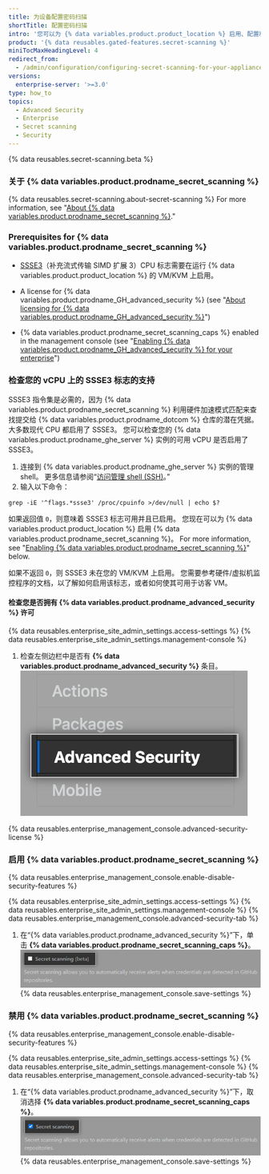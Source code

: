 ```yaml
---
title: 为设备配置密码扫描
shortTitle: 配置密码扫描
intro: '您可以为 {% data variables.product.product_location %} 启用、配置和禁用 {% data variables.product.prodname_secret_scanning %}。 {% data variables.product.prodname_secret_scanning_caps %} 允许用户扫描代码以寻找意外泄露的密码。'
product: '{% data reusables.gated-features.secret-scanning %}'
miniTocMaxHeadingLevel: 4
redirect_from:
  - /admin/configuration/configuring-secret-scanning-for-your-appliance
versions:
  enterprise-server: '>=3.0'
type: how_to
topics:
  - Advanced Security
  - Enterprise
  - Secret scanning
  - Security
---
```


{% data reusables.secret-scanning.beta %}

### 关于 {% data variables.product.prodname_secret_scanning %}

{% data reusables.secret-scanning.about-secret-scanning %} For more information, see "[About {% data variables.product.prodname_secret_scanning %}](/github/administering-a-repository/about-secret-scanning)."

### Prerequisites for {% data variables.product.prodname_secret_scanning %}


- [SSSE3](https://www.intel.com/content/dam/www/public/us/en/documents/manuals/64-ia-32-architectures-optimization-manual.pdf#G3.1106470)（补充流式传输 SIMD 扩展 3）CPU 标志需要在运行 {% data variables.product.product_location %} 的 VM/KVM 上启用。

- A license for {% data variables.product.prodname_GH_advanced_security %} (see "[About licensing for {% data variables.product.prodname_GH_advanced_security %}](/admin/advanced-security/about-licensing-for-github-advanced-security)")

- {% data variables.product.prodname_secret_scanning_caps %} enabled in the management console (see "[Enabling {% data variables.product.prodname_GH_advanced_security %} for your enterprise](/admin/advanced-security/enabling-github-advanced-security-for-your-enterprise)")

### 检查您的 vCPU 上的 SSSE3 标志的支持

SSSE3 指令集是必需的，因为 {% data variables.product.prodname_secret_scanning %} 利用硬件加速模式匹配来查找提交给 {% data variables.product.prodname_dotcom %} 仓库的潜在凭据。 大多数现代 CPU 都启用了 SSSE3。 您可以检查您的 {% data variables.product.prodname_ghe_server %} 实例的可用 vCPU 是否启用了 SSSE3。

1. 连接到 {% data variables.product.prodname_ghe_server %} 实例的管理 shell。 更多信息请参阅“[访问管理 shell (SSH)](/admin/configuration/accessing-the-administrative-shell-ssh)。”
2. 输入以下命令：

```shell
grep -iE '^flags.*ssse3' /proc/cpuinfo >/dev/null | echo $?
```

如果返回值 `0`，则意味着 SSSE3 标志可用并且已启用。 您现在可以为 {% data variables.product.product_location %} 启用 {% data variables.product.prodname_secret_scanning %}。 For more information, see "[Enabling {% data variables.product.prodname_secret_scanning %}](#enabling-secret-scanning)" below.

如果不返回 `0`，则 SSSE3 未在您的 VM/KVM 上启用。 您需要参考硬件/虚拟机监控程序的文档，以了解如何启用该标志，或者如何使其可用于访客 VM。

#### 检查您是否拥有 {% data variables.product.prodname_advanced_security %} 许可

{% data reusables.enterprise_site_admin_settings.access-settings %}
{% data reusables.enterprise_site_admin_settings.management-console %}
1. 检查左侧边栏中是否有 **{% data variables.product.prodname_advanced_security %}** 条目。 ![高级安全侧边栏](/assets/images/enterprise/management-console/sidebar-advanced-security.png)

{% data reusables.enterprise_management_console.advanced-security-license %}

### 启用 {% data variables.product.prodname_secret_scanning %}

{% data reusables.enterprise_management_console.enable-disable-security-features %}

{% data reusables.enterprise_site_admin_settings.access-settings %}
{% data reusables.enterprise_site_admin_settings.management-console %}
{% data reusables.enterprise_management_console.advanced-security-tab %}
1. 在“{% data variables.product.prodname_advanced_security %}”下，单击 **{% data variables.product.prodname_secret_scanning_caps %}**。 ![用于启用或禁用 {% data variables.product.prodname_secret_scanning %} 的复选框](/assets/images/enterprise/management-console/enable-secret-scanning-checkbox.png)
{% data reusables.enterprise_management_console.save-settings %}

### 禁用 {% data variables.product.prodname_secret_scanning %}

{% data reusables.enterprise_management_console.enable-disable-security-features %}

{% data reusables.enterprise_site_admin_settings.access-settings %}
{% data reusables.enterprise_site_admin_settings.management-console %}
{% data reusables.enterprise_management_console.advanced-security-tab %}
1. 在“{% data variables.product.prodname_advanced_security %}”下，取消选择 **{% data variables.product.prodname_secret_scanning_caps %}**。 ![用于启用或禁用 {% data variables.product.prodname_secret_scanning %} 的复选框](/assets/images/enterprise/management-console/secret-scanning-disable.png)
{% data reusables.enterprise_management_console.save-settings %}

